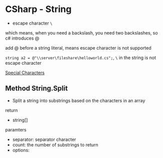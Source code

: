# CSharp - String

- escape character `\`

which means, when you need a backslash, you need two backslashes, so c# introduces @

add @ before a string literal, means escape character is not supported

`string a2 = @"\\server\fileshare\helloworld.cs";`, `\` in the string is not escape character

[Special Characters](csharp-special-characters.md)

## Method String.Split

- Split a string into substrings based on the characters in an array

return

- string[]

paramters

- separator: separator character
- count: the number of substrings to return
- options:
